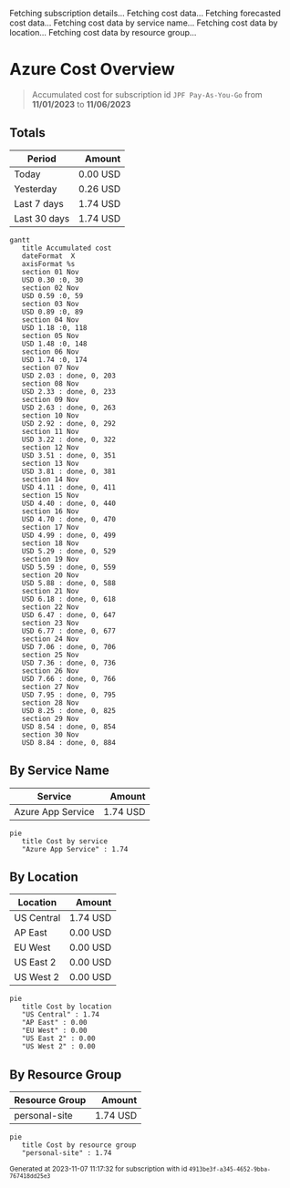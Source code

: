 Fetching subscription details...
Fetching cost data...
Fetching forecasted cost data...
Fetching cost data by service name...
Fetching cost data by location...
Fetching cost data by resource group...
# Azure Cost Overview

> Accumulated cost for subscription id `JPF Pay-As-You-Go` from **11/01/2023** to **11/06/2023**

## Totals

|Period|Amount|
|---|---:|
|Today|0.00 USD|
|Yesterday|0.26 USD|
|Last 7 days|1.74 USD|
|Last 30 days|1.74 USD|

```mermaid
gantt
   title Accumulated cost
   dateFormat  X
   axisFormat %s
   section 01 Nov
   USD 0.30 :0, 30
   section 02 Nov
   USD 0.59 :0, 59
   section 03 Nov
   USD 0.89 :0, 89
   section 04 Nov
   USD 1.18 :0, 118
   section 05 Nov
   USD 1.48 :0, 148
   section 06 Nov
   USD 1.74 :0, 174
   section 07 Nov
   USD 2.03 : done, 0, 203
   section 08 Nov
   USD 2.33 : done, 0, 233
   section 09 Nov
   USD 2.63 : done, 0, 263
   section 10 Nov
   USD 2.92 : done, 0, 292
   section 11 Nov
   USD 3.22 : done, 0, 322
   section 12 Nov
   USD 3.51 : done, 0, 351
   section 13 Nov
   USD 3.81 : done, 0, 381
   section 14 Nov
   USD 4.11 : done, 0, 411
   section 15 Nov
   USD 4.40 : done, 0, 440
   section 16 Nov
   USD 4.70 : done, 0, 470
   section 17 Nov
   USD 4.99 : done, 0, 499
   section 18 Nov
   USD 5.29 : done, 0, 529
   section 19 Nov
   USD 5.59 : done, 0, 559
   section 20 Nov
   USD 5.88 : done, 0, 588
   section 21 Nov
   USD 6.18 : done, 0, 618
   section 22 Nov
   USD 6.47 : done, 0, 647
   section 23 Nov
   USD 6.77 : done, 0, 677
   section 24 Nov
   USD 7.06 : done, 0, 706
   section 25 Nov
   USD 7.36 : done, 0, 736
   section 26 Nov
   USD 7.66 : done, 0, 766
   section 27 Nov
   USD 7.95 : done, 0, 795
   section 28 Nov
   USD 8.25 : done, 0, 825
   section 29 Nov
   USD 8.54 : done, 0, 854
   section 30 Nov
   USD 8.84 : done, 0, 884
```

## By Service Name

|Service|Amount|
|---|---:|
|Azure App Service|1.74 USD|

```mermaid
pie
   title Cost by service
   "Azure App Service" : 1.74
```

## By Location

|Location|Amount|
|---|---:|
|US Central|1.74 USD|
|AP East|0.00 USD|
|EU West|0.00 USD|
|US East 2|0.00 USD|
|US West 2|0.00 USD|

```mermaid
pie
   title Cost by location
   "US Central" : 1.74
   "AP East" : 0.00
   "EU West" : 0.00
   "US East 2" : 0.00
   "US West 2" : 0.00
```

## By Resource Group

|Resource Group|Amount|
|---|---:|
|personal-site|1.74 USD|

```mermaid
pie
   title Cost by resource group
   "personal-site" : 1.74
```

<sup>Generated at 2023-11-07 11:17:32 for subscription with id `4913be3f-a345-4652-9bba-767418dd25e3`</sup>
